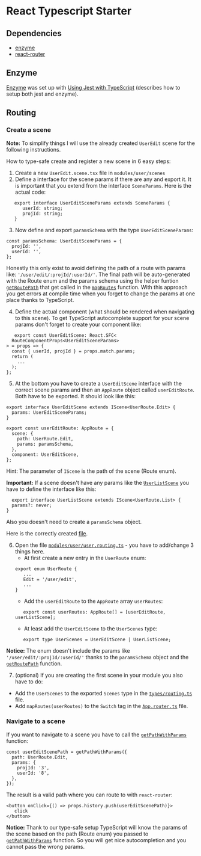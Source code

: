# React Typescript Starter

## Dependencies
* [enzyme](https://airbnb.io/enzyme/)
* [react-router](https://github.com/ReactTraining/react-router)

## Enzyme
[Enzyme](https://airbnb.io/enzyme/) was set up with [Using Jest with TypeScript](https://basarat.gitbooks.io/typescript/docs/testing/jest.html) (describes how to setup both jest and enzyme).

## Routing

### Create a scene
**Note:** To simplify things I will use the already created `UserEdit` scene for the following instructions.

How to type-safe create and register a new scene in 6 easy steps:
1. Create a new `UserEdit.scene.tsx` file in `modules/user/scenes`
2. Define a interface for the scene params if there are any and export it. It is important that you extend from the interface `SceneParams`. Here is the actual code:
```
   export interface UserEditSceneParams extends SceneParams {
      userId: string;
      projId: string;
   }
```
3. Now define and export `paramsSchema` with the type `UserEditSceneParams`:
```
const paramsSchema: UserEditSceneParams = {
  projId: '',
  userId: '',
};
```
Honestly this only exist to avoid defining the path of a route with params like: `'/user/edit/:projId/:userId/'`. The final path will be auto-generated with the Route enum and the params schema using the helper funtion [`getRoutePath`](https://github.com/npeham/react-typescript-starter/blob/react-router/src/shared/helper/routing/routing.helper.ts#L7) that get called in the [`mapRoutes`](https://github.com/npeham/react-typescript-starter/blob/react-router/src/App.router.tsx#L11) function. With this approach you get errors at compile time when you forget to change the params at one place thanks to TypeScript.

4. Define the actual component (what should be rendered when navigating to this scene). To get TypeScript autocomplete support for your scene params don't forget to create your component like:
```
   export const UserEditScene: React.SFC<
  RouteComponentProps<UserEditSceneParams>
> = props => {
  const { userId, projId } = props.match.params;
  return (
    ...
  );
};
```

5. At the bottom you have to create a `UserEditScene` interface with the correct scene params and then an `AppRoute` object called `userEditRoute`. Both have to be exported. It should look like this:
```
export interface UserEditScene extends IScene<UserRoute.Edit> {
  params: UserEditSceneParams;
}

export const userEditRoute: AppRoute = {
  scene: {
    path: UserRoute.Edit,
    params: paramsSchema,
  },
  component: UserEditScene,
};
```
Hint: The parameter of `IScene` is the path of the scene (Route enum).

**Important:** If a scene doesn't have any params like the [`UserListScene`](https://github.com/npeham/react-typescript-starter/blob/react-router/src/modules/user/scenes/UserList.scene.tsx) you have to define the interface like this:
   ```
     export interface UserListScene extends IScene<UserRoute.List> {
     params?: never;
   }
   ```
Also you doesn't need to create a `paramsSchema` object. 

Here is the correctly created [file](https://github.com/npeham/react-typescript-starter/blob/react-router/src/modules/user/scenes/UserEdit.scene.tsx).


6. Open the file [`modules/user/user.routing.ts`](https://github.com/npeham/react-typescript-starter/blob/react-router/src/modules/user/user.routes.ts) - you have to add/change 3 things here.
   * At first create a new entry in the `UserRoute` enum:
   ```
   export enum UserRoute {
      ...
      Edit = '/user/edit',
      ...
   }
   ```
   * Add the `userEditRoute` to the `AppRoute` array `userRoutes`:
   ```
      export const userRoutes: AppRoute[] = [userEditRoute, userListScene];
   ```
   * At least add the `UserEditScene` to the `UserScenes` type:
   ```
      export type UserScenes = UserEditScene | UserListScene;
   ```
 **Notice:** The enum doesn't include the params like `'/user/edit/:projId/:userId/'` thanks to the `paramsSchema` object and the [`getRoutePath`](https://github.com/npeham/react-typescript-starter/blob/react-router/src/shared/helper/routing/routing.helper.ts#L7) function.
 

7. (optional) If you are creating the first scene in your module you also have to do:
- Add the `UserScenes` to the exported `Scenes` type in the [`types/routing.ts`](https://github.com/npeham/react-typescript-starter/blob/react-router/src/shared/types/routing.ts) file.
- Add `mapRoutes(userRoutes)` to the `Switch` tag in the [`App.router.ts`](https://github.com/npeham/react-typescript-starter/blob/react-router/src/App.router.tsx) file.


### Navigate to a scene
If you want to navigate to a scene you have to call the [`getPathWithParams`](https://github.com/npeham/react-typescript-starter/blob/react-router/src/shared/helper/routing/routing.helper.ts#L19) function:
```
const userEditScenePath = getPathWithParams({
  path: UserRoute.Edit,
  params: {
    projId: '3',
    userId: '8',
  },
});
```
The result is a valid path where you can route to with `react-router`:
```
<button onClick={() => props.history.push(userEditScenePath)}>
   click
</button>
```
**Notice:** Thank to our type-safe setup TypeScript will know the params of the scene based on the path (Route enum) you passed to [`getPathWithParams`](https://github.com/npeham/react-typescript-starter/blob/react-router/src/shared/helper/routing/routing.helper.ts#L19) function. So you will get nice autocompletion and you cannot pass the wrong params.
